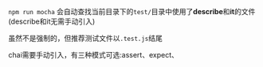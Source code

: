 `npm run mocha` 会自动查找当前目录下的`test/`目录中使用了**describe**和**it**的文件(describe和it无需手动引入)

虽然不是强制的，但推荐测试文件以`.test.js`结尾

chai需要手动引入，有三种模式可选:assert、expect、
